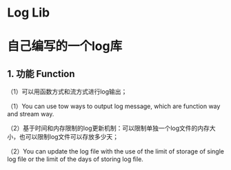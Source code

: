 # Log Lib
# 自己编写的一个log库
## 1. 功能 Function
（1）可以用函数方式和流方式进行log输出；

（1）You can use tow ways to output log message, which are function way and stream way.

（2）基于时间和内存限制的log更新机制：可以限制单独一个log文件的内存大小，也可以限制log文件可以存放多少天；

（2）You can update the log file with the use of the limit of storage of single log file or the limit of the days of storing log file.

